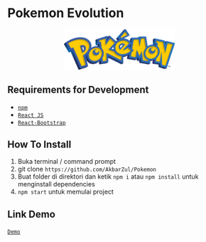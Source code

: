 # Pokemon Evolution
<div align="center">
    <img width="250" src="./public/pokemonlogo.png">
</div>

## Requirements for Development
- [`npm`](https://www.npmjs.com/get-npm)
- [`React JS`](https://reactjs.org/)
- [`React-Bootstrap`](https://react-bootstrap.github.io/)

## How To Install
1. Buka terminal / command prompt
2. git clone `https://github.com/AkbarZul/Pokemon`
3. Buat folder di direktori dan ketik `npm i` atau `npm install` untuk menginstall dependencies
4. `npm start` untuk memulai project

 ## Link Demo

 [`Demo`](https://pokemon-up.herokuapp.com/)
